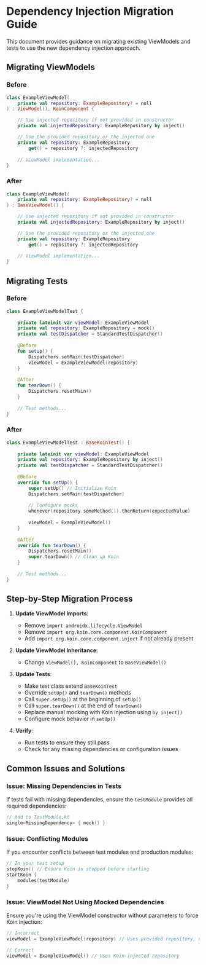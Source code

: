 # Dependency Injection Migration Guide

This document provides guidance on migrating existing ViewModels and tests to use the new dependency injection approach.

## Migrating ViewModels

### Before

```kotlin
class ExampleViewModel(
    private val repository: ExampleRepository? = null
) : ViewModel(), KoinComponent {

    // Use injected repository if not provided in constructor
    private val injectedRepository: ExampleRepository by inject()

    // Use the provided repository or the injected one
    private val repository: ExampleRepository
        get() = repository ?: injectedRepository
        
    // ViewModel implementation...
}
```

### After

```kotlin
class ExampleViewModel(
    private val repository: ExampleRepository? = null
) : BaseViewModel() {

    // Use injected repository if not provided in constructor
    private val injectedRepository: ExampleRepository by inject()

    // Use the provided repository or the injected one
    private val repository: ExampleRepository
        get() = repository ?: injectedRepository
        
    // ViewModel implementation...
}
```

## Migrating Tests

### Before

```kotlin
class ExampleViewModelTest {
    
    private lateinit var viewModel: ExampleViewModel
    private val repository: ExampleRepository = mock()
    private val testDispatcher = StandardTestDispatcher()
    
    @Before
    fun setup() {
        Dispatchers.setMain(testDispatcher)
        viewModel = ExampleViewModel(repository)
    }
    
    @After
    fun tearDown() {
        Dispatchers.resetMain()
    }
    
    // Test methods...
}
```

### After

```kotlin
class ExampleViewModelTest : BaseKoinTest() {
    
    private lateinit var viewModel: ExampleViewModel
    private val repository: ExampleRepository by inject()
    private val testDispatcher = StandardTestDispatcher()
    
    @Before
    override fun setUp() {
        super.setUp() // Initialize Koin
        Dispatchers.setMain(testDispatcher)
        
        // Configure mocks
        whenever(repository.someMethod()).thenReturn(expectedValue)
        
        viewModel = ExampleViewModel()
    }
    
    @After
    override fun tearDown() {
        Dispatchers.resetMain()
        super.tearDown() // Clean up Koin
    }
    
    // Test methods...
}
```

## Step-by-Step Migration Process

1. **Update ViewModel Imports**:
   - Remove `import androidx.lifecycle.ViewModel`
   - Remove `import org.koin.core.component.KoinComponent`
   - Add `import org.koin.core.component.inject` if not already present

2. **Update ViewModel Inheritance**:
   - Change `ViewModel(), KoinComponent` to `BaseViewModel()`

3. **Update Tests**:
   - Make test class extend `BaseKoinTest`
   - Override `setUp()` and `tearDown()` methods
   - Call `super.setUp()` at the beginning of `setUp()`
   - Call `super.tearDown()` at the end of `tearDown()`
   - Replace manual mocking with Koin injection using `by inject()`
   - Configure mock behavior in `setUp()`

4. **Verify**:
   - Run tests to ensure they still pass
   - Check for any missing dependencies or configuration issues

## Common Issues and Solutions

### Issue: Missing Dependencies in Tests

If tests fail with missing dependencies, ensure the `testModule` provides all required dependencies:

```kotlin
// Add to TestModule.kt
single<MissingDependency> { mock() }
```

### Issue: Conflicting Modules

If you encounter conflicts between test modules and production modules:

```kotlin
// In your test setup
stopKoin() // Ensure Koin is stopped before starting
startKoin {
    modules(testModule)
}
```

### Issue: ViewModel Not Using Mocked Dependencies

Ensure you're using the ViewModel constructor without parameters to force Koin injection:

```kotlin
// Incorrect
viewModel = ExampleViewModel(repository) // Uses provided repository, not Koin

// Correct
viewModel = ExampleViewModel() // Uses Koin-injected repository
```
